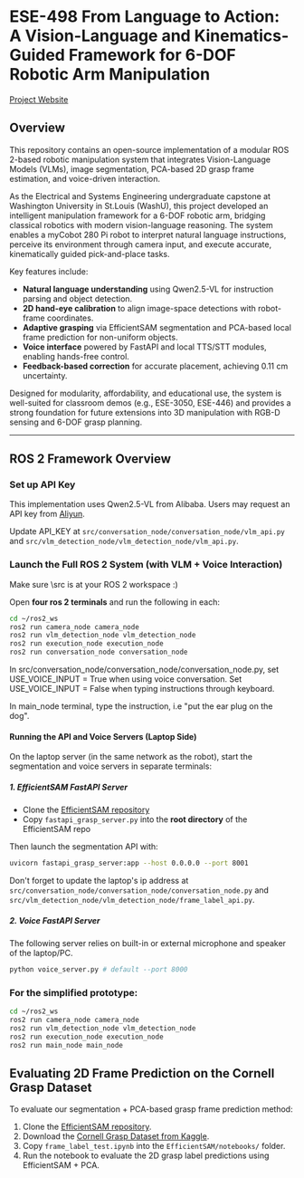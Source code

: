 # ESE-498 From Language to Action: A Vision-Language and Kinematics-Guided Framework for 6-DOF Robotic Arm Manipulation

[Project Website](https://sites.wustl.edu/fromlanguagetoaction/)

## Overview

This repository contains an open-source implementation of a modular ROS 2-based robotic manipulation system that integrates Vision-Language Models (VLMs), image segmentation, PCA-based 2D grasp frame estimation, and voice-driven interaction.

As the Electrical and Systems Engineering undergraduate capstone at Washington University in St.Louis (WashU), this project developed an intelligent manipulation framework for a 6-DOF robotic arm, bridging classical robotics with modern vision-language reasoning. The system enables a myCobot 280 Pi robot to interpret natural language instructions, perceive its environment through camera input, and execute accurate, kinematically guided pick-and-place tasks.

Key features include:
- **Natural language understanding** using Qwen2.5-VL for instruction parsing and object detection.
- **2D hand-eye calibration** to align image-space detections with robot-frame coordinates.
- **Adaptive grasping** via EfficientSAM segmentation and PCA-based local frame prediction for non-uniform objects.
- **Voice interface** powered by FastAPI and local TTS/STT modules, enabling hands-free control.
- **Feedback-based correction** for accurate placement, achieving 0.11 cm uncertainty.

Designed for modularity, affordability, and educational use, the system is well-suited for classroom demos (e.g., ESE-3050, ESE-446) and provides a strong foundation for future extensions into 3D manipulation with RGB-D sensing and 6-DOF grasp planning.

---

## ROS 2 Framework Overview

###  Set up API Key 
This implementation uses Qwen2.5-VL from Alibaba. Users may request an API key from [Aliyun](https://www.alibabacloud.com/help/en/model-studio/use-qwen-by-calling-api). 

Update API_KEY at `src/conversation_node/conversation_node/vlm_api.py` and `src/vlm_detection_node/vlm_detection_node/vlm_api.py`. 

###  Launch the Full ROS 2 System (with VLM + Voice Interaction)

Make sure \src is at your ROS 2 workspace :)

Open **four ros 2 terminals** and run the following in each:


```bash
cd ~/ros2_ws
ros2 run camera_node camera_node
ros2 run vlm_detection_node vlm_detection_node
ros2 run execution_node execution_node
ros2 run conversation_node conversation_node
```

In src/conversation_node/conversation_node/conversation_node.py, set USE_VOICE_INPUT = True when using voice conversation. Set USE_VOICE_INPUT = False when typing instructions through keyboard. 

In main_node terminal, 
type the instruction, i.e "put the ear plug on the dog". 


#### Running the API and Voice Servers (Laptop Side)

On the laptop server (in the same network as the robot), start the segmentation and voice servers in separate terminals:

##### 1. EfficientSAM FastAPI Server

- Clone the [EfficientSAM repository](https://github.com/yformer/EfficientSAM)
- Copy `fastapi_grasp_server.py` into the **root directory** of the EfficientSAM repo

Then launch the segmentation API with:

```bash
uvicorn fastapi_grasp_server:app --host 0.0.0.0 --port 8001
```

Don't forget to update the laptop's ip address at `src/conversation_node/conversation_node/conversation_node.py` and `src/vlm_detection_node/vlm_detection_node/frame_label_api.py`. 
##### 2. Voice FastAPI Server

The following server relies on built-in or external microphone and speaker of the laptop/PC. 

```bash
python voice_server.py # default --port 8000
```

### For the simplified prototype: 

```bash
cd ~/ros2_ws
ros2 run camera_node camera_node
ros2 run vlm_detection_node vlm_detection_node
ros2 run execution_node execution_node
ros2 run main_node main_node
```

## Evaluating 2D Frame Prediction on the Cornell Grasp Dataset

To evaluate our segmentation + PCA-based grasp frame prediction method:

1. Clone the [EfficientSAM repository](https://github.com/yformer/EfficientSAM).
2. Download the [Cornell Grasp Dataset from Kaggle](https://www.kaggle.com/datasets/oneoneliu/cornell-grasp?resource=download).
3. Copy `frame_label_test.ipynb` into the `EfficientSAM/notebooks/` folder.
4. Run the notebook to evaluate the 2D grasp label predictions using EfficientSAM + PCA.
